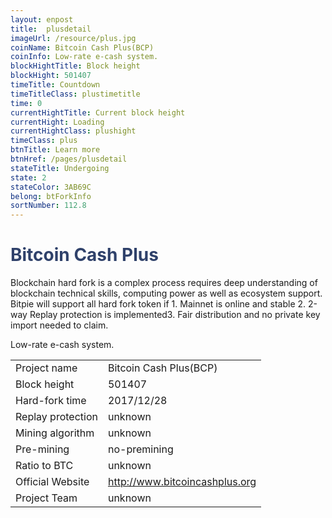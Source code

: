 ```yaml
---
layout: enpost
title:  plusdetail
imageUrl: /resource/plus.jpg
coinName: Bitcoin Cash Plus(BCP)
coinInfo: Low-rate e-cash system.
blockHightTitle: Block height
blockHight: 501407
timeTitle: Countdown
timeTitleClass: plustimetitle
time: 0
currentHightTitle: Current block height
currentHight: Loading
currentHightClass: plushight
timeClass: plus
btnTitle: Learn more
btnHref: /pages/plusdetail
stateTitle: Undergoing
state: 2
stateColor: 3AB69C
belong: btForkInfo
sortNumber: 112.8
---
```

<h1 style="color: #2F416A">Bitcoin Cash Plus</h1>
<p class="summarytxt">Blockchain hard fork is a complex process requires deep understanding of blockchain technical skills, computing power as well as ecosystem support. Bitpie will support all hard fork token if 1. Mainnet is online and stable 2. 2-way Replay protection is implemented3. Fair distribution and no private key import needed to claim.
</p>
<p>Low-rate e-cash system.
</p>
<table class="center">
  <tbody>
    <tr>
        <td class="tablehalf">Project name</td>
        <td class="tablehalf">Bitcoin Cash Plus(BCP)</td>
    </tr>
    <tr>
        <td>Block height</td>
        <td>501407</td>
    </tr>
    <tr>
        <td>Hard-fork time</td>
        <td>2017/12/28</td>
    </tr>
    <tr>
        <td>Replay protection</td>
        <td>unknown</td>
    </tr>
    <tr>
        <td>Mining algorithm</td>
        <td>unknown</td>
    </tr>
    <tr>
        <td>Pre-mining</td>
        <td>no-premining</td>
    </tr>
    <tr>
        <td>Ratio to BTC</td>
        <td>unknown</td>
    </tr>
    <tr>
        <td>Official Website</td>
        <td><a href="http://www.bitcoincashplus.org/" target="_blank">http://www.bitcoincashplus.org</a></td>
    </tr>
    <tr>
        <td>Project Team</td>
        <td>unknown</td>
    </tr>
  </tbody>
</table>